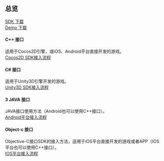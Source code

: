 ## 总览
[SDK 下载](https://cloud.tencent.com/document/product/556/10041)  
[Demo 下载](https://cloud.tencent.com/document/product/556/10042)

#### C++ 接口
适用于Cocos2D引擎，或iOS、Android平台直接开发的游戏。  
[Cocos2D SDK接入流程](https://cloud.tencent.com/document/product/556/7663)  


#### C# 接口
适用于Unity3D引擎开发的游戏。  
[Unity3D SDK接入流程](https://cloud.tencent.com/document/product/556/7673)  


#### 3 JAVA 接口
JAVA接口使用方法（Android也可以使用C++接口）。  
[Android平台接入流程](https://cloud.tencent.com/document/product/556/10022)  

#### Object-c 接口
Objective-C接口SDK的接入方法，适用于iOS平台直接开发的游戏或者APP（IOS平台也可以使用C++接口）。    
[IOS平台接入流程](https://cloud.tencent.com/document/product/556/10027)  






